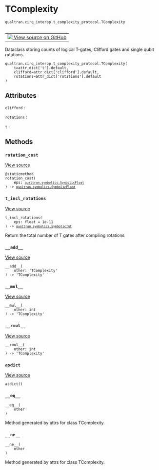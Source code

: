 # TComplexity
`qualtran.cirq_interop.t_complexity_protocol.TComplexity`


<table class="tfo-notebook-buttons tfo-api nocontent" align="left">
<td>
  <a target="_blank" href="https://github.com/quantumlib/Qualtran/blob/main/qualtran/cirq_interop/t_complexity_protocol.py#L31-L72">
    <img src="https://www.tensorflow.org/images/GitHub-Mark-32px.png" />
    View source on GitHub
  </a>
</td>
</table>



Dataclass storing counts of logical T-gates, Clifford gates and single qubit rotations.

<pre class="devsite-click-to-copy prettyprint lang-py tfo-signature-link">
<code>qualtran.cirq_interop.t_complexity_protocol.TComplexity(
    t=attr_dict[&#x27;t&#x27;].default,
    clifford=attr_dict[&#x27;clifford&#x27;].default,
    rotations=attr_dict[&#x27;rotations&#x27;].default
)
</code></pre>



<!-- Placeholder for "Used in" -->




<h2 class="add-link">Attributes</h2>

`clifford`<a id="clifford"></a>
: &nbsp;

`rotations`<a id="rotations"></a>
: &nbsp;

`t`<a id="t"></a>
: &nbsp;




## Methods

<h3 id="rotation_cost"><code>rotation_cost</code></h3>

<a target="_blank" class="external" href="https://github.com/quantumlib/Qualtran/blob/main/qualtran/cirq_interop/t_complexity_protocol.py#L39-L41">View source</a>

<pre class="devsite-click-to-copy prettyprint lang-py tfo-signature-link">
<code>@staticmethod</code>
<code>rotation_cost(
    eps: <a href="../../../qualtran/symbolics/SymbolicFloat.html"><code>qualtran.symbolics.SymbolicFloat</code></a>
) -> <a href="../../../qualtran/symbolics/SymbolicFloat.html"><code>qualtran.symbolics.SymbolicFloat</code></a>
</code></pre>




<h3 id="t_incl_rotations"><code>t_incl_rotations</code></h3>

<a target="_blank" class="external" href="https://github.com/quantumlib/Qualtran/blob/main/qualtran/cirq_interop/t_complexity_protocol.py#L43-L51">View source</a>

<pre class="devsite-click-to-copy prettyprint lang-py tfo-signature-link">
<code>t_incl_rotations(
    eps: float = 1e-11
) -> <a href="../../../qualtran/symbolics/SymbolicInt.html"><code>qualtran.symbolics.SymbolicInt</code></a>
</code></pre>

Return the total number of T gates after compiling rotations


<h3 id="__add__"><code>__add__</code></h3>

<a target="_blank" class="external" href="https://github.com/quantumlib/Qualtran/blob/main/qualtran/cirq_interop/t_complexity_protocol.py#L53-L56">View source</a>

<pre class="devsite-click-to-copy prettyprint lang-py tfo-signature-link">
<code>__add__(
    other: 'TComplexity'
) -> 'TComplexity'
</code></pre>




<h3 id="__mul__"><code>__mul__</code></h3>

<a target="_blank" class="external" href="https://github.com/quantumlib/Qualtran/blob/main/qualtran/cirq_interop/t_complexity_protocol.py#L58-L59">View source</a>

<pre class="devsite-click-to-copy prettyprint lang-py tfo-signature-link">
<code>__mul__(
    other: int
) -> 'TComplexity'
</code></pre>




<h3 id="__rmul__"><code>__rmul__</code></h3>

<a target="_blank" class="external" href="https://github.com/quantumlib/Qualtran/blob/main/qualtran/cirq_interop/t_complexity_protocol.py#L61-L62">View source</a>

<pre class="devsite-click-to-copy prettyprint lang-py tfo-signature-link">
<code>__rmul__(
    other: int
) -> 'TComplexity'
</code></pre>




<h3 id="asdict"><code>asdict</code></h3>

<a target="_blank" class="external" href="https://github.com/quantumlib/Qualtran/blob/main/qualtran/cirq_interop/t_complexity_protocol.py#L64-L65">View source</a>

<pre class="devsite-click-to-copy prettyprint lang-py tfo-signature-link">
<code>asdict()
</code></pre>




<h3 id="__eq__"><code>__eq__</code></h3>

<pre class="devsite-click-to-copy prettyprint lang-py tfo-signature-link">
<code>__eq__(
    other
)
</code></pre>

Method generated by attrs for class TComplexity.


<h3 id="__ne__"><code>__ne__</code></h3>

<pre class="devsite-click-to-copy prettyprint lang-py tfo-signature-link">
<code>__ne__(
    other
)
</code></pre>

Method generated by attrs for class TComplexity.




